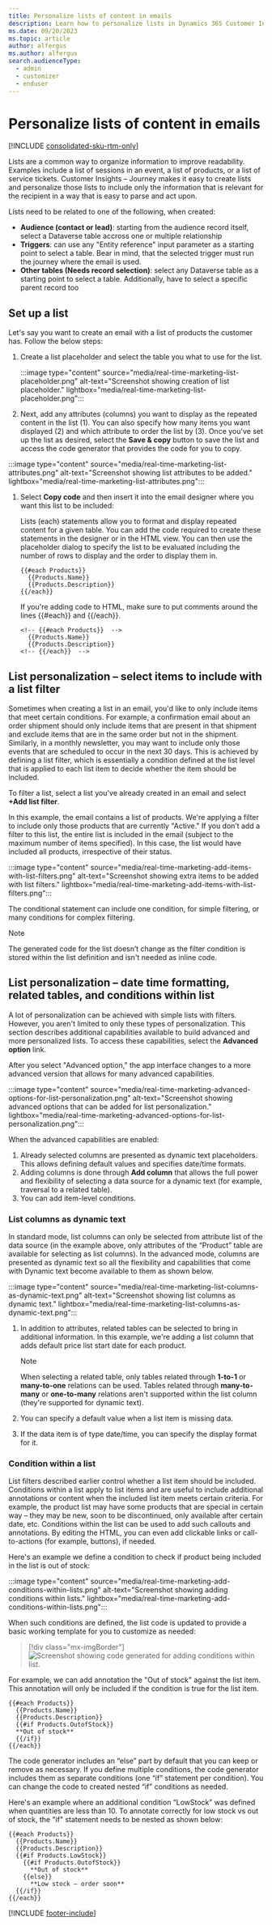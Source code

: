 ```yaml
---
title: Personalize lists of content in emails
description: Learn how to personalize lists in Dynamics 365 Customer Insights - Journeys.
ms.date: 09/20/2023
ms.topic: article
author: alfergus
ms.author: alfergus
search.audienceType: 
  - admin
  - customizer
  - enduser
---
```


# Personalize lists of content in emails

[!INCLUDE [consolidated-sku-rtm-only](./includes/consolidated-sku-rtm-only.md)]

Lists are a common way to organize information to improve readability. Examples include a list of sessions in an event, a list of products, or a list of service tickets. Customer Insights – Journey makes it easy to create lists and personalize those lists to include only the information that is relevant for the recipient in a way that is easy to parse and act upon. 

Lists need to be related to one of the following, when created:
* **Audience (contact or lead)**: starting from the audience record itself, select a Dataverse table accross one or multiple relationship 
* **Triggers**: can use any "Entity reference" input parameter as a starting point to select a table. Bear in mind, that the selected trigger must run the journey where the email is used.
* **Other tables (Needs record selection)**: select any Dataverse table as a starting point to select a table. Additionally, have to select a specific parent record too

## Set up a list

Let's say you want to create an email with a list of products the customer has. Follow the below steps:

1. Create a list placeholder and select the table you what to use for the list.
 
    :::image type="content" source="media/real-time-marketing-list-placeholder.png" alt-text="Screenshot showing creation of list placeholder." lightbox="media/real-time-marketing-list-placeholder.png":::

1. Next, add any attributes (columns) you want to display as the repeated content in the list (1). You can also specify how many items you want displayed (2) and which attribute to order the list by (3). Once you've set up the list as desired, select the **Save & copy** button to save the list and access the code generator that provides the code for you to copy.

:::image type="content" source="media/real-time-marketing-list-attributes.png" alt-text="Screenshot showing list attributes to be added." lightbox="media/real-time-marketing-list-attributes.png":::

1. Select **Copy code** and then insert it into the email designer where you want this list to be included:

    Lists (each) statements allow you to format and display repeated content for a given table. You can add the code required to create these statements in the designer or in the HTML view. You can then use the placeholder dialog to specify the list to be evaluated including the number of rows to display and the order to display them in.

    ```
    {{#each Products}}
      {{Products.Name}}
      {{Products.Description}}
    {{/each}}
    ```

    If you're adding code to HTML, make sure to put comments around the lines {{#each}} and {{/each}}.

    ```
    <!-- {{#each Products}}  -->
      {{Products.Name}}
      {{Products.Description}}
    <!-- {{/each}}  -->
    ```

## List personalization – select items to include with a list filter

Sometimes when creating a list in an email, you'd like to only include items that meet certain conditions. For example, a confirmation email about an order shipment should only include items that are present in that shipment and exclude items that are in the same order but not in the shipment. Similarly, in a monthly newsletter, you may want to include only those events that are scheduled to occur in the next 30 days. This is achieved by defining a list filter, which is essentially a condition defined at the list level that is applied to each list item to decide whether the item should be included.

To filter a list, select a list you've already created in an email and select **+Add list filter**.

In this example, the email contains a list of products. We're applying a filter to include only those products that are currently "Active." If you don’t add a filter to this list, the entire list is included in the email (subject to the maximum number of items specified). In this case, the list would have included all products, irrespective of their status.

:::image type="content" source="media/real-time-marketing-add-items-with-list-filters.png" alt-text="Screenshot showing extra items to be added with list filters." lightbox="media/real-time-marketing-add-items-with-list-filters.png":::

The conditional statement can include one condition, for simple filtering, or many conditions for complex filtering.

> [!NOTE]
> The generated code for the list doesn’t change as the filter condition is stored within the list definition and isn't needed as inline code.

## List personalization –  date time formatting, related tables, and conditions within list

A lot of personalization can be achieved with simple lists with filters. However, you aren't limited to only these types of personalization. This section describes additional capabilities available to build advanced and more personalized lists. To access these capabilities, select the **Advanced option** link.

After you select "Advanced option," the app interface changes to a more advanced version that allows for many advanced capabilities.

:::image type="content" source="media/real-time-marketing-advanced-options-for-list-personalization.png" alt-text="Screenshot showing advanced options that can be added for list personalization." lightbox="media/real-time-marketing-advanced-options-for-list-personalization.png":::

When the advanced capabilities are enabled:

1. Already selected columns are presented as dynamic text placeholders. This allows defining default values and specifies date/time formats.
1. Adding columns is done through **Add column** that allows the full power and flexibility of selecting a data source for a dynamic text (for example, traversal to a related table).
1. You can add item-level conditions.

### List columns as dynamic text

In standard mode, list columns can only be selected from attribute list of the data source (in the example above, only attributes of the “Product” table are available for selecting as list columns). In the advanced mode, columns are presented as dynamic text so all the flexibility and capabilities that come with Dynamic text become available to them as shown below.

:::image type="content" source="media/real-time-marketing-list-columns-as-dynamic-text.png" alt-text="Screenshot showing list columns as dynamic text." lightbox="media/real-time-marketing-list-columns-as-dynamic-text.png":::

1. In addition to attributes, related tables can be selected to bring in additional information. In this example, we're adding a list column that adds default price list start date for each product.

    > [!NOTE]
    > When selecting a related table, only tables related through **1-to-1** or **many-to-one** relations can be used. Tables related through **many-to-many** or **one-to-many** relations aren't supported within the list column (they're supported for dynamic text).

1. You can specify a default value when a list item is missing data.
1. If the data item is of type date/time, you can specify the display format for it.

### Condition within a list

List filters described earlier control whether a list item should be included. Conditions within a list apply to list items and are useful to include additional annotations or content when the included list item meets certain criteria. For example, the product list may have some products that are special in certain way – they may be new, soon to be discontinued, only available after certain date, etc. Conditions within the list can be used to add such callouts and annotations. By editing the HTML, you can even add clickable links or call-to-actions (for example, buttons), if needed.

Here's an example we define a condition to check if product being included in the list is out of stock:

:::image type="content" source="media/real-time-marketing-add-conditions-within-lists.png" alt-text="Screenshot showing adding conditions within lists." lightbox="media/real-time-marketing-add-conditions-within-lists.png":::

When such conditions are defined, the list code is updated to provide a basic working template for you to customize as needed:

> [!div class="mx-imgBorder"]
> ![Screenshot showing code generated for adding conditions within list.](media/real-time-marketing-code-generator-1.png)

For example, we can add annotation the "Out of stock" against the list item. This annotation will only be included if the condition is true for the list item.

```
{{#each Products}}
  {{Products.Name}}
  {{Products.Description}}
  {{#if Products.OutofStock}}
  **Out of stock**
  {{/if}}
{{/each}}
```

The code generator includes an “else” part by default that you can keep or remove as necessary. If you define multiple conditions, the code generator includes them as separate conditions (one “if” statement per condition). You can change the code to created nested “if” conditions as needed.

Here's an example where an additional condition “LowStock” was defined when quantities are less than 10. To annotate correctly for low stock vs out of stock, the "if" statement needs to be nested as shown below:

```
{{#each Products}}
  {{Products.Name}}
  {{Products.Description}}
  {{#if Products.LowStock}}
    {{#if Products.OutofStock}}
      **Out of stock**
    {{else}}
      **Low stock – order soon**
  {{/if}}
{{/each}}
```

[!INCLUDE [footer-include](./includes/footer-banner.md)]
